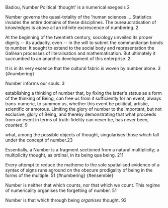 ﻿Badiou, Number
Political 'thought' is a numerical exegesis 2

Number governs the quasi-totality of the 'human sciences ... Statistics invades the entire domains of these disciplines. The bureaucratisation of knowledges is above all an infinite excrescence of numbering. 2

At the beginning of the twentieth century, sociology unveiled its proper dignity -- its audacity, even -- in the will to submit the communitarian bonds to number. It sought to extend to the social body and representation the Galilean processes of literalisation and mathematisation. But ultimately it succumbed to an anarchic development of this enterprise. 2

It is in its very essence that the cultural fabric is woven by number alone. 3 {#numbering}

Number informs our souls. 3

establishing a thinking of number that, by fixing the latter's status as a form of the thinking of Being, can free us from it sufficiently for an event, always trans-numeric, to summon us, whether this event be political, artistic, scientific or amorous. Limiting the glory of number to the important, but not exclusive, glory of Being, and thereby demonstrating that what proceeds from an event in terms of truth-fidelity can never be, has never been, _counted_. 9

what, among the possible objects of thought, singularises those which fall under the concept of number.23

Essentially, a Number is a fragment sectioned from a natural multiplicity; a multiplicity thought, as ordinal, in its being qua being. 211

Every attempt to reduce the matheme to the sole spatialised evidence of a syntax of signs runs aground on the obscure prodigality of being in the forms of the multiple. 51 {#numbering} {#ensemble}

Number is neither that which counts, nor that which we count. This regime of numericality organises the forgetting of number. 51

Number is that which through being _organises_ thought. 92


